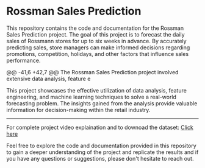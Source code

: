 # Rossman Sales Prediction


This repository contains the code and documentation for the Rossman Sales Prediction project. The goal of this project is to forecast the daily sales of Rossmann stores for up to six weeks in advance. By accurately predicting sales, store managers can make informed decisions regarding promotions, competition, holidays, and other factors that influence sales performance.

@@ -41,6 +42,7 @@ The Rossman Sales Prediction project involved extensive data analysis, feature e

This project showcases the effective utilization of data analysis, feature engineering, and machine learning techniques to solve a real-world forecasting problem. The insights gained from the analysis provide valuable information for decision-making within the retail industry.
*****************************************************************************************************************************************
For complete project video explaination and to downoad the dataset: [Click here](https://drive.google.com/drive/folders/10aHn6j_AhC9KDR775VFZXWR2DOYj118q?usp=sharing)

Feel free to explore the code and documentation provided in this repository to gain a deeper understanding of the project and replicate the results and if you have any questions or suggestions, please don't hesitate to reach out.
